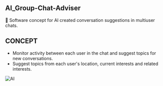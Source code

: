 ## AI_Group-Chat-Adviser

🤖 Software concept for AI created conversation suggestions in multiuser chats.

## CONCEPT

- Monitor activity between each user in the chat and suggest topics for new conversations.
- Suggest topics from each user's location, current interests and related interests.

![AI](https://github.com/sourceduty/AI_Group-Chat-Adviser/assets/123030236/3c7406cf-591a-4bc8-8e87-80a48ffd0693)
